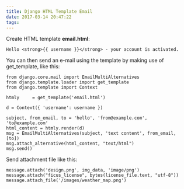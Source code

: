 ```yaml
---
title: Django HTML Template Email
date: 2017-03-14 20:47:22
tags:
---
```


Create HTML template **email.html**:

	Hello <strong>{{ username }}</strong> - your account is activated.

You can then send an e-mail using the template by making use of get_template, like this:
	
	from django.core.mail import EmailMultiAlternatives
	from django.template.loader import get_template
	from django.template import Context
	
	htmly     = get_template('email.html')
	
	d = Context({ 'username': username })
	
	subject, from_email, to = 'hello', 'from@example.com', 'to@example.com'
	html_content = htmly.render(d)
	msg = EmailMultiAlternatives(subject, 'text content', from_email, [to])
	msg.attach_alternative(html_content, "text/html")
	msg.send()

Send attachment file like this:

	message.attach('design.png', img_data, 'image/png')
	message.attach("ficus_license", bytes(license_file.text, "utf-8"))
	message.attach_file('/images/weather_map.png')
